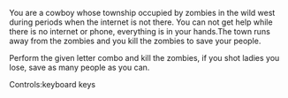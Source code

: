 You are a cowboy whose township occupied by zombies in the wild west during periods when the internet is not there.
You can not get help while there is no internet or phone, everything is in your hands.The town runs away from the zombies and you kill the zombies to save your people.

Perform the given letter combo and kill the zombies, if you shot ladies you lose, save as many people as you can.

Controls:keyboard keys